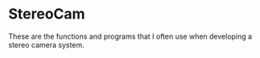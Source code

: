 # StereoCam

These are the functions and programs that I often use when developing a stereo camera system.
